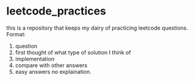 # leetcode_practices
this is a repository that keeps my dairy of practicing leetcode questions. 
Format: 
  1. question
  2. first thought of what type of solution I think of 
  3. implementation
  4. compare with other answers
  5. easy answers no explaination. 
